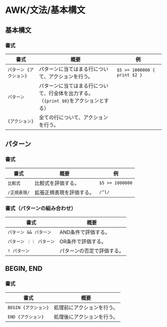 # AWK/文法/基本構文

## 基本構文

### 書式

| 書式                    | 概要                                                         | 例                           |
| ----------------------- | ------------------------------------------------------------ | ---------------------------- |
| `パターン {アクション}` | パターンに当てはまる行について、アクションを行う。           | `$5 >= 1000000 { print $2 }` |
| `パターン`              | パターンに当てはまる行について、行全体を出力する。<br />（`{print $0}`をアクションとする） |                              |
| `{アクション}`          | 全ての行について、アクションを行う。                         |                              |

## パターン

### 書式

| 書式         | 概要                     | 例              |
| ------------ | ------------------------ | --------------- |
| `比較式`     | 比較式を評価する。       | `$5 >= 1000000` |
| `/正規表現/` | 拡張正規表現を評価する。 | `/^l/`          |

### 書式（パターンの組み合わせ）

| 書式                   | 概要                       |
| ---------------------- | -------------------------- |
| `パターン && パターン` | AND条件で評価する。        |
| `パターン ｜｜ パターン` | OR条件で評価する。         |
| `! パターン`           | パターンの否定で評価する。 |

## BEGIN, END

### 書式

| 書式                 | 概要                       |
| -------------------- | -------------------------- |
| `BEGIN {アクション}` | 処理前にアクションを行う。 |
| `END {アクション}`   | 処理後にアクションを行う。 |
